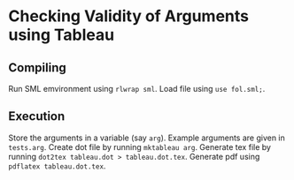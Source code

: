 # Checking Validity of Arguments using Tableau

## Compiling
Run SML emvironment using `rlwrap sml`. Load file using `use fol.sml;`.

## Execution
Store the arguments in a variable (say `arg`). Example arguments are given in `tests.arg`. Create dot file by running `mktableau arg`.
Generate tex file by running `dot2tex tableau.dot > tableau.dot.tex`. Generate pdf using `pdflatex tableau.dot.tex`.

